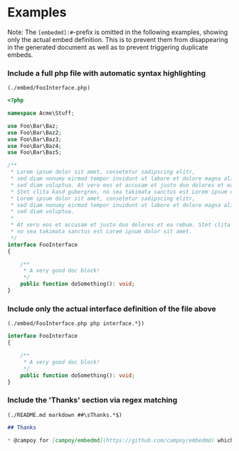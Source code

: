 # Examples

Note: The `[embedmd]:#`-prefix is omitted in the following examples, showing only the actual embed definition. This is
to prevent them from disappearing in the generated document as well as to prevent triggering duplicate embeds.

### Include a full php file with automatic syntax highlighting

`(./embed/FooInterface.php)`

[embedmd]:# (./embed/FooInterface.php)
```php
<?php

namespace Acme\Stuff;

use Foo\Bar\Baz;
use Foo\Bar\Baz2;
use Foo\Bar\Baz3;
use Foo\Bar\Baz4;
use Foo\Bar\Baz5;

/**
 * Lorem ipsum dolor sit amet, consetetur sadipscing elitr,
 * sed diam nonumy eirmod tempor invidunt ut labore et dolore magna aliquyam erat,
 * sed diam voluptua. At vero eos et accusam et justo duo dolores et ea rebum.
 * Stet clita kasd gubergren, no sea takimata sanctus est Lorem ipsum dolor sit amet.
 * Lorem ipsum dolor sit amet, consetetur sadipscing elitr,
 * sed diam nonumy eirmod tempor invidunt ut labore et dolore magna aliquyam erat,
 * sed diam voluptua.
 *
 * At vero eos et accusam et justo duo dolores et ea rebum. Stet clita kasd gubergren,
 * no sea takimata sanctus est Lorem ipsum dolor sit amet.
 */
interface FooInterface
{

    /**
     * A very good doc block!
     */
    public function doSomething(): void;
}

```

### Include only the actual interface definition of the file above

`(./embed/FooInterface.php php interface.*})`

[embedmd]:# (./embed/FooInterface.php php interface.*})
```php
interface FooInterface
{

    /**
     * A very good doc block!
     */
    public function doSomething(): void;
}
```
### Include the 'Thanks' section via regex matching

`(./README.md markdown ##\sThanks.*$)`

[embedmd]:# (./README.md markdown ##\sThanks.*$)
```markdown
## Thanks

* @campoy for [campoy/embedmd](https://github.com/campoy/embedmd) which was a huge inspiration.

```
